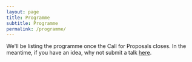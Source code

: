 ```yaml
---
layout: page
title: Programme
subtitle: Programme
permalink: /programme/
---
```


We'll be listing the programme once the Call for Proposals closes.
In the meantime, if you have an idea, why not submit a talk [here](https://forms.gle/g6tCLBmqyvWQ5MFr8).

<!--
Here's the programme and speaker line-up (TBC):

| 09:00 - 11:15 | **Arrival & Keynote**                                                                 |
|--------------:|:--------------------------------------------------------------------------------------|
| 09:00         | Open Doors, registration, draw your own badge, and coffee                             |
| 10:00         | Welcome announcements                                                                 |
| 10:15         | |
| 11:00         | Break                                                                                 |

| 11:15 - 13:15 | **Block 1**                                                                           |
|--------------:|:--------------------------------------------------------------------------------------|
|               | ... |
|               | ... |
|               | ... |
|               | ... |
| 12:00         | Lunch                                                                                 |

| 13:15 - 14:15 | **Block 2**                                                                           |
|--------------:|:--------------------------------------------------------------------------------------|
|               | ... |
|               | ... |
|               | ... |
|               | ... |
| 14:00         | Break                                                                                 |

| 14:15 - 15:30 | **Block 3**                                                                           |
|--------------:|:--------------------------------------------------------------------------------------|
|               | ... |
|               | ... |
|               | ... |
|               | ... |
| 15:00         | Long break                                                                            |

| 15:30 - 16:30 | **Block 4**                                                                           |
|--------------:|:--------------------------------------------------------------------------------------|
|               | ... |
|               | ... |
|               | ... |
|               | ... |
| 16:15         | Closing remarks and goodbye                                                           |
-->

